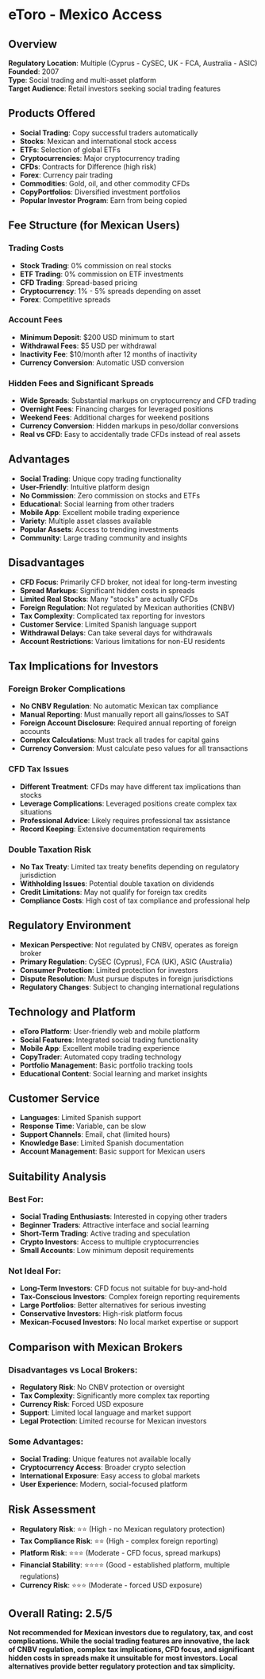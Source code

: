 # eToro - Mexico Access

## Overview
**Regulatory Location**: Multiple (Cyprus - CySEC, UK - FCA, Australia - ASIC)  
**Founded**: 2007  
**Type**: Social trading and multi-asset platform  
**Target Audience**: Retail investors seeking social trading features  

## Products Offered
- **Social Trading**: Copy successful traders automatically
- **Stocks**: Mexican and international stock access
- **ETFs**: Selection of global ETFs
- **Cryptocurrencies**: Major cryptocurrency trading
- **CFDs**: Contracts for Difference (high risk)
- **Forex**: Currency pair trading
- **Commodities**: Gold, oil, and other commodity CFDs
- **CopyPortfolios**: Diversified investment portfolios
- **Popular Investor Program**: Earn from being copied

## Fee Structure (for Mexican Users)
### Trading Costs
- **Stock Trading**: 0% commission on real stocks
- **ETF Trading**: 0% commission on ETF investments
- **CFD Trading**: Spread-based pricing
- **Cryptocurrency**: 1% - 5% spreads depending on asset
- **Forex**: Competitive spreads

### Account Fees
- **Minimum Deposit**: $200 USD minimum to start
- **Withdrawal Fees**: $5 USD per withdrawal
- **Inactivity Fee**: $10/month after 12 months of inactivity
- **Currency Conversion**: Automatic USD conversion

### Hidden Fees and Significant Spreads
- **Wide Spreads**: Substantial markups on cryptocurrency and CFD trading
- **Overnight Fees**: Financing charges for leveraged positions
- **Weekend Fees**: Additional charges for weekend positions
- **Currency Conversion**: Hidden markups in peso/dollar conversions
- **Real vs CFD**: Easy to accidentally trade CFDs instead of real assets

## Advantages
- **Social Trading**: Unique copy trading functionality
- **User-Friendly**: Intuitive platform design
- **No Commission**: Zero commission on stocks and ETFs
- **Educational**: Social learning from other traders
- **Mobile App**: Excellent mobile trading experience
- **Variety**: Multiple asset classes available
- **Popular Assets**: Access to trending investments
- **Community**: Large trading community and insights

## Disadvantages
- **CFD Focus**: Primarily CFD broker, not ideal for long-term investing
- **Spread Markups**: Significant hidden costs in spreads
- **Limited Real Stocks**: Many "stocks" are actually CFDs
- **Foreign Regulation**: Not regulated by Mexican authorities (CNBV)
- **Tax Complexity**: Complicated tax reporting for investors
- **Customer Service**: Limited Spanish language support
- **Withdrawal Delays**: Can take several days for withdrawals
- **Account Restrictions**: Various limitations for non-EU residents

## Tax Implications for Investors
### Foreign Broker Complications
- **No CNBV Regulation**: No automatic Mexican tax compliance
- **Manual Reporting**: Must manually report all gains/losses to SAT
- **Foreign Account Disclosure**: Required annual reporting of foreign accounts
- **Complex Calculations**: Must track all trades for capital gains
- **Currency Conversion**: Must calculate peso values for all transactions

### CFD Tax Issues
- **Different Treatment**: CFDs may have different tax implications than stocks
- **Leverage Complications**: Leveraged positions create complex tax situations
- **Professional Advice**: Likely requires professional tax assistance
- **Record Keeping**: Extensive documentation requirements

### Double Taxation Risk
- **No Tax Treaty**: Limited tax treaty benefits depending on regulatory jurisdiction
- **Withholding Issues**: Potential double taxation on dividends
- **Credit Limitations**: May not qualify for foreign tax credits
- **Compliance Costs**: High cost of tax compliance and professional help

## Regulatory Environment
- **Mexican Perspective**: Not regulated by CNBV, operates as foreign broker
- **Primary Regulation**: CySEC (Cyprus), FCA (UK), ASIC (Australia)
- **Consumer Protection**: Limited protection for investors
- **Dispute Resolution**: Must pursue disputes in foreign jurisdictions
- **Regulatory Changes**: Subject to changing international regulations

## Technology and Platform
- **eToro Platform**: User-friendly web and mobile platform
- **Social Features**: Integrated social trading functionality
- **Mobile App**: Excellent mobile trading experience
- **CopyTrader**: Automated copy trading technology
- **Portfolio Management**: Basic portfolio tracking tools
- **Educational Content**: Social learning and market insights

## Customer Service
- **Languages**: Limited Spanish support
- **Response Time**: Variable, can be slow
- **Support Channels**: Email, chat (limited hours)
- **Knowledge Base**: Limited Spanish documentation
- **Account Management**: Basic support for Mexican users

## Suitability Analysis
### Best For:
- **Social Trading Enthusiasts**: Interested in copying other traders
- **Beginner Traders**: Attractive interface and social learning
- **Short-Term Trading**: Active trading and speculation
- **Crypto Investors**: Access to multiple cryptocurrencies
- **Small Accounts**: Low minimum deposit requirements

### Not Ideal For:
- **Long-Term Investors**: CFD focus not suitable for buy-and-hold
- **Tax-Conscious Investors**: Complex foreign reporting requirements
- **Large Portfolios**: Better alternatives for serious investing
- **Conservative Investors**: High-risk platform focus
- **Mexican-Focused Investors**: No local market expertise or support

## Comparison with Mexican Brokers
### Disadvantages vs Local Brokers:
- **Regulatory Risk**: No CNBV protection or oversight
- **Tax Complexity**: Significantly more complex tax reporting
- **Currency Risk**: Forced USD exposure
- **Support**: Limited local language and market support
- **Legal Protection**: Limited recourse for Mexican investors

### Some Advantages:
- **Social Trading**: Unique features not available locally
- **Cryptocurrency Access**: Broader crypto selection
- **International Exposure**: Easy access to global markets
- **User Experience**: Modern, social-focused platform

## Risk Assessment
- **Regulatory Risk**: ⭐⭐ (High - no Mexican regulatory protection)
- **Tax Compliance Risk**: ⭐⭐ (High - complex foreign reporting)
- **Platform Risk**: ⭐⭐⭐ (Moderate - CFD focus, spread markups)
- **Financial Stability**: ⭐⭐⭐⭐ (Good - established platform, multiple regulations)
- **Currency Risk**: ⭐⭐⭐ (Moderate - forced USD exposure)

## Overall Rating: 2.5/5
**Not recommended for Mexican investors due to regulatory, tax, and cost complications. While the social trading features are innovative, the lack of CNBV regulation, complex tax implications, CFD focus, and significant hidden costs in spreads make it unsuitable for most investors. Local alternatives provide better regulatory protection and tax simplicity.**
